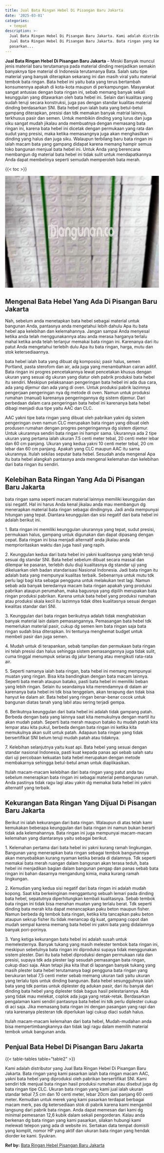 ```yaml
---
title: Jual Bata Ringan Hebel Di Pisangan Baru Jakarta
date: '2025-03-01'
categories:
  - tempat
description: >-
  Jual Bata Ringan Hebel Di Pisangan Baru Jakarta. Kami adalah distributor yang
  Jual Bata Ringan Hebel Di Pisangan Baru Jakarta. Bata ringan yang kami
  pasarkan...
---
```


**Jual Bata Ringan Hebel Di Pisangan Baru Jakarta** – Meski Banyak muncul jenis material baru terutamanya pada material dinding menjadikan semakin banyaknya tipe material di Indonesia terutamanya Bata. Salah satu tipe material yang banyak diterapkan sekarang ini dan masih viral yaitu material tembok bata ringan. Bata hebel ini yaitu bata yang terus bertambah konsumennya apakah di kota-kota maupun di perkampungan. Masyarakat sangat antusias dengan bata ringan ini, sebab memang banyak sekali keunggulan yang ditawarkan oleh bata hebel ini. Selain dari kualitas yang sudah teruji secara konstruksi, juga pas dengan standar kualitas material dinding berdasarkan SNI. Bata hebel pun ialah bata yang betul-betul gampang diterapkan, presisi dan tdk memakan banyak matrial lainnya, terkhusus pasir dan semen. Untuk membikin dinding yang lurus dan juga siku sangat mudah jikalau anda membuatnya dengan memasang bata ringan ini, karena bata hebel ini dicetak dengan permukaan yang rata dan sudut yang presisi, maka ketika memasangnya juga akan menghasilkan dinding yang halus dan juga siku. Walaupun terbilang baru bata ringan ini ialah macam bata yang gampang didapat karena memang hampir semua toko bangunan menjual bata hebel ini. Untuk Anda yang berencana membangun dg material bata hebel ini tidak sulit untuk mendapatkannya Anda dapat membelinya seperti semudah memperoleh bata merah.

{{< toc >}}

![Jual Bata Ringan Hebel Di Pisangan Baru Jakarta](/images/jual-hebel-murah-11.png)

## Mengenal Bata Hebel Yang Ada Di Pisangan Baru Jakarta

Nah, sebelum anda menetapkan bata hebel sebagai material untuk bangunan Anda, pantasnya anda mengetahui lebih dahulu Apa itu bata hebel apa kelebihan dan kelemahannya. Jangan sampai Anda menyesal ketika anda telah menggunakannya atau anda merasa harganya terlalu mahal ketika anda telah terlanjur memakai bata ringan ini. Karenanya dari itu patut Anda mengetahui terlebih dulu Apa itu bata ringan, harga, mutu dan stok ketersediaannya.

bata hebel ialah bata yang dibuat dg komposisi; pasir halus, semen Portland, pasta sterofom dan air, ada juga yang menambahkan cairan aditif. Bata ringan ini progres pencetakannya lewat pencetakan khusus dengan ukuran yang sesuai dg ukuran yang diatur oleh pabrik produksi bata hebel itu sendiri. Meskipun pelaksanaan pengeringan bata hebel ini ada dua cara, ada yang dijemur dan ada yang di oven. Untuk produksi pabrik lazimnya pengerjaan pengeringan nya dg metode di oven. Namun untuk produksi rumahan (manual) karenanya pengeringannya dg sistem dijemur. Dari perbedaan dalam cara pengeringan bata hebel ini karenanya bata hebel dibagi menjadi dua tipe yaitu AAC dan CLC.

AAC yakni tipe bata ringan yang dibuat oleh pabrikan yakni dg sistem pengeringan oven namun CLC merupakan bata ringan yang dibuat oleh produsen rumahan dengan progres pengeringannya dg sistem dijemur. Untuk ukurannya sendiri bata ringan ini hampir sama. Ukurannya ada 2 tipe ukuran yang pertama ialah ukuran 7.5 centi meter tebal, 20 centi meter lebar dan 60 cm panjang. Ukuran yang kedua yakni 10 centi meter tebal, 20 cm lebar dan 60 cm panjang. Apakah yang CLC maupun AAC itu sama ukurannya. Itulah sekilas seputar bata hebel. Sesudah anda mengenal Apa itu bata hebel alangkah pantasnya anda mengenal kelemahan dan kelebihan dari bata ringan itu sendiri.

## Kelebihan Bata Ringan Yang Ada Di Pisangan Baru Jakarta

bata ringan sama seperti macam material lainnya memiliki keunggulan dan sisi negatif. Hal ini harus Anda kenal jikalau anda mau membangun dg menerapkan material bata ringan sebagai dindingnya. Jadi anda mempunyai hitungan yang tepat. Diantara keunggulan dan sisi negatif dari bata hebel ini adalah berikut ini.

1\. Bata ringan ini memiliki keunggulan ukurannya yang tepat, sudut presisi, permukaan halus, gampang untuk digunakan dan dapat dipasang dengan cepat. Bata ringan ini bisa menjadi alternatif anda jikalau anda memprioritaskan waktu dan juga hasil yang rapih.

2\. Keunggulan kedua dari bata hebel ini yakni kualitasnya yang telah teruji sesuai dg standar SNI. Bata hebel sebelum dibuat secara massal dan dilempar ke pasaran, terlebih dulu diuji kualitasnya dg standar uji yang dikeluarkan oleh badan standarisasi Nasional Indonesia. Jadi bata ringan itu adalah bata yang mempunyai kualitas terbaik. Sebenarnya untuk mutu tdk perlu lagi bagi kita sebagai pengguna untuk melakukan test lagi. Namun sebab ada banyak beredarnya macam bata ringan apakah yang produksi pabrikan ataupun perumahan, maka bagusnya yang dipilih merupakan bata ringan produksi pabrikan. Karena untuk bata hebel yang produksi rumahan atau produksi skala kecil itu lazimnya tidak dites kualitasnya sesuai dengan kwalitas standar dari SNI.

3\. Keunggulan dari bata ringan berikutnya adalah tidak menghabiskan banyak material lain dalam pemasangannya. Pemasangan bata hebel tdk memerlukan material pasir, cukup dg semen lem bata ringan saja bata ringan sudah bisa diterapkan. Ini tentunya menghemat budget untuk membeli pasir dan juga semen.

4\. Mudah untuk di terapankan, sebab tampilan dan permukaan bata ringan ini telah presisi dan halus sehingga sistem pemasangannya juga tidak sulit, cuma tinggal menumpuk selaras dg jalur benang atau mengikuti rata-rata air.

5\. Seperti namanya ialah bata ringan, bata hebel ini memang mempunyai muatan yang ringan. Bisa kita bandingkan dengan bata macam lainnya. Seperti bata merah ataupun batako, pasti bata hebel ini memiliki beban yang lebih ringan. Selain itu seandainya kita merendamnya di dalam air karenanya bata hebel ini tdk bisa tenggelam, akan terapung dan tidak bisa hanyut ke dalam air. Bata hebel yang ringan benar-benar cocok untuk bangunan diatas tanah yang labil atau sering terjadi gempa.

6\. Berikutnya keunggulan dari bata hebel ini adalah tidak gampang patah. Berbeda dengan bata yang lainnya saat kita memukulnya dengan martil itu akan mudah patah. Seperti bata merah maupun batako itu mudah patah kita lempar atau kita pukul, berbeda dengan bata ringan ini ketika kita memukulnya akan sulit untuk patah. Adapaun bata ringan yang tidak bersertifikat SNI belum teruji mudah patah atau tidaknya.

7\. Kelebihan selanjutnya yaitu kuat api. Bata hebel yang sesuai dengan standar nasional Indonesia, pasti kuat kepada panas api sebab salah satu dari uji percobaan kekuatan bata hebel merupakan dengan metode membakarnya sehingga betul-betul aman untuk diaplikasikan.

Itulah macam-macam kelebihan dari bata ringan yang patut anda tau sebelum menerapkan bata ringan ini sebagai material pembangunan rumah. Anda pastinya tidak ragu lagi atau yakin dg memakai bata hebel ini yakni alternatif yang terbaik.

## Kekurangan Bata Ringan Yang Dijual Di Pisangan Baru Jakarta

Berikut ini ialah kekurangan dari bata ringan. Walaupun di atas telah kami kemukakan beberapa keunggulan dari bata ringan ini namun bukan berarti tidak ada kelemahannya. Bata ringan ini juga mempunyai macam-macam kelemahan yang diantaranya yaitu sebagai berikut.

1\. Kelemahan pertama dari bata hebel ini yakni kurang ramah lingkungan. Bangunan yang menerapkan bata ringan sebagai tembok bangunannya akan menyebabkan kurang nyaman ketika berada di dalamnya. Tdk seperti memakai bata merah ruangan dalam bangunan akan terasa teduh, bata hebel ini menjadikan bagian dalam bangunan pengap dan panas sebab bata ringan ini bahan dasarnya mengandung kimia, maka kurang ramah lingkungan.

2\. Kemudian yang kedua sisi negatif dari bata ringan ini adalah mudah kopong. Saat kita berkeinginan menggantung sebuah lemari pada dinding bata hebel, sepatutnya diperhitungkan kembali kualitasnya. Sebab tembok bata ringan ini tidak bisa menahan muatan yang terlalu berat. Tdk seperti dinding bata merah kita dapat menancapkan paku beton maupun fisher. Namun berbeda dg tembok bata ringan, ketika kita tancapkan paku beton ataupun sekrup fisher itu tidak menancap dg kuat, gampang copot dan mudah sempal karena memang bata hebel ini yakni bata yang didalamnya banyak pori-porinya.

3\. Yang ketiga kekurangan bata hebel ini adalah susah untuk memelesternya. Banyak tukang yang masih melester tembok bata ringan ini, meskipun sebetulnya bata ringan ini diproduksi supaya tidak menggunakan sistem plester. Dari itu bata hebel diproduksi dengan permukaan rata dan presisi, supaya tdk ada plester lagi sesudah pemasangan bata ringan, cukup diaci saja. Akan tetapi jika kita lihat di lapangan banyak tukang yang masih plester bata hebel terutamanya bagi pengguna bata ringan yang berukuran tebal 7,5 centi meter sebab memang ukuran tadi yaitu ukuran yang terlalu tipis untuk dinding bangunan. Bata hebel sesungguhnya ialah bata yang tdk pantas untuk diplester dg adukan pasir, dari itu banyak dari dinding bata hebel yang diplester tidak bagus hasil pelestariannya. Ada yang tidak mau melekat, coplok ada juga yang retak-retak. Berdasarkan pengalaman kami sendiri pantasnya bata hebel ini tdk perlu diplester cukup di aci saja. Jika memasang bata ringan ini dengan pasangan yang rapi dan rata karenanya plesteran tdk diperlukan lagi cukup diaci sudah halus.

Itulah macam-macam kelemahan dari bata hebel, Mudah-mudahan anda bisa mempertimbangkannya dan tidak lagi ragu dalam memilih material tembok untuk bangunan anda.

## Penjual Bata Hebel Di Pisangan Baru Jakarta

{{< table-tables table="table2" >}}

Kami adalah distributor yang Jual Bata Ringan Hebel Di Pisangan Baru Jakarta. Bata ringan yang kami pasarkan ialah bata ringan macam AAC, yakni bata hebel yang diproduksi oleh pabrikan bersertifikat SNI. Kami sendiri tdk menjual bata ringan hasil produksi rumahan atau disebut juga dg bata ringan tipe CLC. Ukuran bata ringan yang kami jual ialah ukuran standar tebal 7,5 cm dan 10 centi meter, lebar 20cm dan panjang 60 centi meter. Kemudian untuk merek yang kami pasarkan terdapat berbagai macam merk, pas dg ketersediaan stok di pabrik karena kami mengambil langsung dari pabrik bata ringan. Anda dapat memesan dari kami dg minimal pemesanan 12,6 kubik dalam sekali pengorderan. Kalau anda berkenan dg bata ringan yang kami pasarkan, silakan hubungi kami melewati telepon yang ada di website ini. Sertakan data tempat domisili yang komplit, nomor HP yang aktif dan ukuran bata ringan yang hendak diorder ke kami. Syukran.

**Ref by:** [Bata Ringan Hebel Pisangan Baru Jakarta](https://id.wikipedia.org/wiki/Bata)
